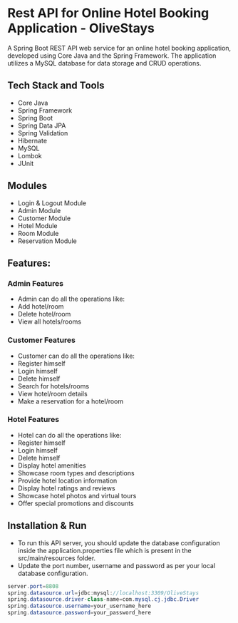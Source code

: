 # Rest API for Online Hotel Booking Application - OliveStays
A Spring Boot REST API web service for an online hotel booking application, developed using Core Java and the Spring Framework. The application utilizes a MySQL database for data storage and CRUD operations.

## Tech Stack and Tools
- Core Java
- Spring Framework
- Spring Boot
- Spring Data JPA
- Spring Validation
- Hibernate
- MySQL
- Lombok
- JUnit

## Modules
- Login & Logout Module
- Admin Module
- Customer Module
- Hotel Module
- Room Module
- Reservation Module

## Features:
### Admin Features
 - Admin can do all the operations like:
 - Add hotel/room
 - Delete hotel/room
 - View all hotels/rooms
 
### Customer Features
 - Customer can do all the operations like:
 - Register himself
 - Login himself
 - Delete himself
 - Search for hotels/rooms
 - View hotel/room details
 - Make a reservation for a hotel/room

### Hotel Features
 - Hotel can do all the operations like:
 - Register himself
 - Login himself
 - Delete himself
 - Display hotel amenities
 - Showcase room types and descriptions
 - Provide hotel location information
 - Display hotel ratings and reviews
 - Showcase hotel photos and virtual tours
 - Offer special promotions and discounts
  
## Installation & Run
- To run this API server, you should update the database configuration inside the application.properties file which is present in the src/main/resources folder.
- Update the port number, username and password as per your local database configuration.
```java
server.port=8808
spring.datasource.url=jdbc:mysql://localhost:3309/OliveStays
spring.datasource.driver-class-name=com.mysql.cj.jdbc.Driver
spring.datasource.username=your_username_here
spring.datasource.password=your_password_here
```
